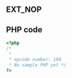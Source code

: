 EXT\_NOP
--------

PHP code
--------

``` php
<?php 
/*
 * 
 * opcode number: 104
 * No sample PHP yet */
?>
```
